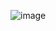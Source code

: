 ![image](https://github.com/jmbanegas/trabajoenclase/assets/146044844/374f85b1-5577-48db-b2d7-4b78310f54a9)
